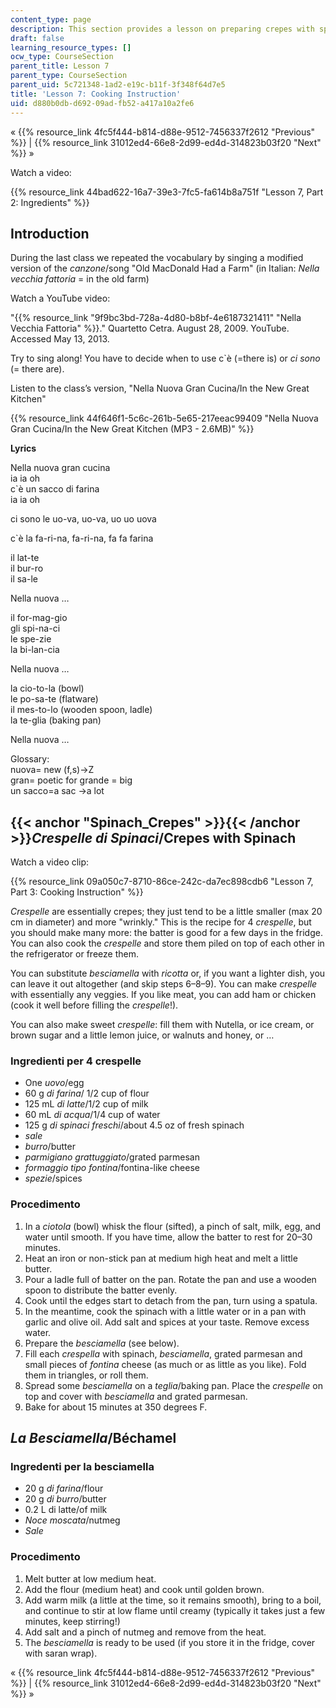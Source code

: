 ```yaml
---
content_type: page
description: This section provides a lesson on preparing crepes with spinach.
draft: false
learning_resource_types: []
ocw_type: CourseSection
parent_title: Lesson 7
parent_type: CourseSection
parent_uid: 5c721348-1ad2-e19c-b11f-3f348f64d7e5
title: 'Lesson 7: Cooking Instruction'
uid: d880b0db-d692-09ad-fb52-a417a10a2fe6
---
```

« {{% resource_link 4fc5f444-b814-d88e-9512-7456337f2612 "Previous" %}} | {{% resource_link 31012ed4-66e8-2d99-ed4d-314823b03f20 "Next" %}} »

Watch a video:

{{% resource_link 44bad622-16a7-39e3-7fc5-fa614b8a751f "Lesson 7, Part 2: Ingredients" %}}

## Introduction

During the last class we repeated the vocabulary by singing a modified version of the _canzone_/song "Old MacDonald Had a Farm" (in Italian: _Nella vecchia fattoria_ = in the old farm)

Watch a YouTube video:

"{{% resource_link "9f9bc3bd-728a-4d80-b8bf-4e6187321411" "Nella Vecchia Fattoria" %}}." Quartetto Cetra. August 28, 2009. YouTube. Accessed May 13, 2013. 

Try to sing along! You have to decide when to use c\`è (=there is) or _ci sono_ (= there are).

Listen to the class’s version, "Nella Nuova Gran Cucina/In the New Great Kitchen"

{{% resource_link 44f646f1-5c6c-261b-5e65-217eeac99409 "Nella Nuova Gran Cucina/In the New Great Kitchen (MP3 - 2.6MB)" %}}

**Lyrics**

Nella nuova gran cucina   
ia ia oh   
c\`è un sacco di farina   
ia ia oh

ci sono le uo-va, uo-va, uo uo uova

c\`è la fa-ri-na, fa-ri-na, fa fa farina

il lat-te   
il bur-ro   
il sa-le

Nella nuova …

il for-mag-gio   
gli spi-na-ci   
le spe-zie   
la bi-lan-cia

Nella nuova …

la cio-to-la (bowl)   
le po-sa-te (flatware)   
il mes-to-lo (wooden spoon, ladle)   
la te-glia (baking pan)

Nella nuova …

Glossary:   
nuova= new (f,s)→Z   
gran= poetic for grande = big   
un sacco=a sac →a lot

## {{< anchor "Spinach_Crepes" >}}{{< /anchor >}}_Crespelle di Spinaci_/Crepes with Spinach

Watch a video clip:

{{% resource_link 09a050c7-8710-86ce-242c-da7ec898cdb6 "Lesson 7, Part 3: Cooking Instruction" %}}

_Crespelle_ are essentially crepes; they just tend to be a little smaller (max 20 cm in diameter) and more "wrinkly." This is the recipe for 4 _crespelle_, but you should make many more: the batter is good for a few days in the fridge. You can also cook the _crespelle_ and store them piled on top of each other in the refrigerator or freeze them.

You can substitute _besciamella_ with _ricotta_ or, if you want a lighter dish, you can leave it out altogether (and skip steps 6–8–9). You can make _crespelle_ with essentially any veggies. If you like meat, you can add ham or chicken (cook it well before filling the _crespelle_!).

You can also make sweet _crespelle_: fill them with Nutella, or ice cream, or brown sugar and a little lemon juice, or walnuts and honey, or …

### Ingredienti per 4 crespelle

- One _uovo_/egg
- 60 g _di farina_/ 1/2 cup of flour
- 125 mL _di latte_/1/2 cup of milk
- 60 mL _di acqua_/1/4 cup of water
- 125 g _di spinaci freschi_/about 4.5 oz of fresh spinach
- _sale_
- _burro_/butter
- _parmigiano grattuggiato_/grated parmesan
- _formaggio tipo fontina_/fontina-like cheese
- _spezie_/spices

### **Procedimento**

1. In a _ciotola_ (bowl) whisk the flour (sifted), a pinch of salt, milk, egg, and water until smooth. If you have time, allow the batter to rest for 20–30 minutes.
2. Heat an iron or non-stick pan at medium high heat and melt a little butter.
3. Pour a ladle full of batter on the pan. Rotate the pan and use a wooden spoon to distribute the batter evenly.
4. Cook until the edges start to detach from the pan, turn using a spatula.
5. In the meantime, cook the spinach with a little water or in a pan with garlic and olive oil. Add salt and spices at your taste. Remove excess water.
6. Prepare the _besciamella_ (see below).
7. Fill each _crespella_ with spinach, _besciamella_, grated parmesan and small pieces of _fontina_ cheese (as much or as little as you like). Fold them in triangles, or roll them.
8. Spread some _besciamella_ on a _teglia_/baking pan. Place the _crespelle_ on top and cover with _besciamella_ and grated parmesan.
9. Bake for about 15 minutes at 350 degrees F.

## _La Besciamella_/Béchamel

### Ingredenti per la besciamella

- 20 g _di farina_/flour
- 20 g _di burro_/butter
- 0.2 L di latte/of milk
- _Noce moscata_/nutmeg
- _Sale_

### Procedimento

1. Melt butter at low medium heat.
2. Add the flour (medium heat) and cook until golden brown.
3. Add warm milk (a little at the time, so it remains smooth), bring to a boil, and continue to stir at low flame until creamy (typically it takes just a few minutes, keep stirring!)
4. Add salt and a pinch of nutmeg and remove from the heat.
5. The _besciamella_ is ready to be used (if you store it in the fridge, cover with saran wrap).

« {{% resource_link 4fc5f444-b814-d88e-9512-7456337f2612 "Previous" %}} | {{% resource_link 31012ed4-66e8-2d99-ed4d-314823b03f20 "Next" %}} »